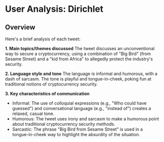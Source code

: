 # User Analysis: Dirichlet

## Overview

Here's a brief analysis of each tweet:

**1. Main topics/themes discussed**
The tweet discusses an unconventional way to secure a cryptocurrency, using a combination of "Big Bird" (from Sesame Street) and a "kid from Africa" to allegedly protect the industry's security.

**2. Language style and tone**
The language is informal and humorous, with a dash of sarcasm. The tone is playful and tongue-in-cheek, poking fun at traditional notions of cryptocurrency security.

**3. Key characteristics of communication**

* Informal: The use of colloquial expressions (e.g., "Who could have guessed") and conversational language (e.g., "instead of") creates a relaxed, casual tone.
* Humorous: The tweet uses irony and sarcasm to make a humorous point about traditional cryptocurrency security methods.
* Sarcastic: The phrase "Big Bird from Sesame Street" is used in a tongue-in-cheek way to highlight the absurdity of the situation.